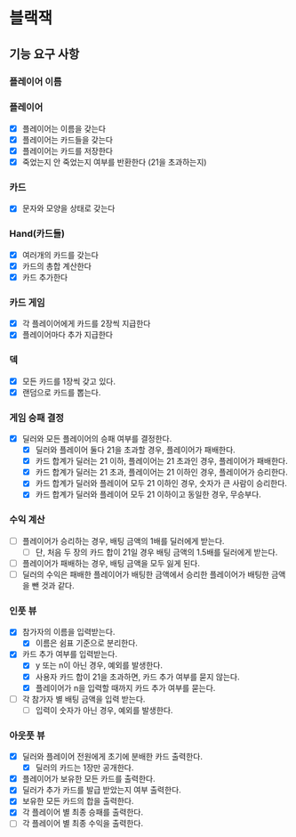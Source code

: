 # 블랙잭

## 기능 요구 사항

### 플레이어 이름

### 플레이어

- [X] 플레이어는 이름을 갖는다
- [X] 플레이어는 카드들을 갖는다
- [X] 플레이어는 카드를 저장한다
- [X] 죽었는지 안 죽었는지 여부를 반환한다 (21을 초과하는지)

### 카드

- [X] 문자와 모양을 상태로 갖는다

### Hand(카드들)

- [X] 여러개의 카드를 갖는다
- [X] 카드의 총합 계산한다
- [X] 카드 추가한다

### 카드 게임

- [X] 각 플레이어에게 카드를 2장씩 지급한다
- [X] 플레이어마다 추가 지급한다

### 덱

- [X] 모든 카드를 1장씩 갖고 있다.
- [X] 랜덤으로 카드를 뽑는다.

### 게임 승패 결정

- [X] 딜러와 모든 플레이어의 승패 여부를 결정한다.
    - [X] 딜러와 플레이어 둘다 21을 초과할 경우, 플레이어가 패배한다.
    - [X] 카드 합계가 딜러는 21 이하, 플레이어는 21 초과인 경우, 플레이어가 패배한다.
    - [X] 카드 합계가 딜러는 21 초과, 플레이어는 21 이하인 경우, 플레이어가 승리한다.
    - [X] 카드 합계가 딜러와 플레이어 모두 21 이하인 경우, 숫자가 큰 사람이 승리한다.
    - [X] 카드 합계가 딜러와 플레이어 모두 21 이하이고 동일한 경우, 무승부다.

### 수익 계산

- [ ] 플레이어가 승리하는 경우, 배팅 금액의 1배를 딜러에게 받는다.
    - [ ] 단, 처음 두 장의 카드 합이 21일 경우 배팅 금액의 1.5배를 딜러에게 받는다.
- [ ] 플레이어가 패배하는 경우, 배팅 금액을 모두 잃게 된다.
- [ ] 딜러의 수익은 패배한 플레이어가 배팅한 금액에서 승리한 플레이어가 배팅한 금액을 뺀 것과 같다.

### 인풋 뷰

- [X] 참가자의 이름을 입력받는다.
    - [X] 이름은 쉼표 기준으로 분리한다.
- [X] 카드 추가 여부를 입력받는다.
    - [X] y 또는 n이 아닌 경우, 예외를 발생한다.
    - [X] 사용자 카드 합이 21을 초과하면, 카드 추가 여부를 묻지 않는다.
    - [X] 플레이어가 n을 입력할 때까지 카드 추가 여부를 묻는다.
- [ ] 각 참가자 별 배팅 금액을 입력 받는다.
    - [ ] 입력이 숫자가 아닌 경우, 예외를 발생한다.

### 아웃풋 뷰

- [X] 딜러와 플레이어 전원에게 초기에 분배한 카드 출력한다.
    - [X] 딜러의 카드는 1장만 공개한다.
- [X] 플레이어가 보유한 모든 카드를 출력한다.
- [X] 딜러가 추가 카드를 발급 받았는지 여부 출력한다.
- [X] 보유한 모든 카드의 합을 출력한다.
- [X] 각 플레이어 별 최종 승패를 출력한다.
- [ ] 각 플레이어 별 최종 수익을 출력한다.